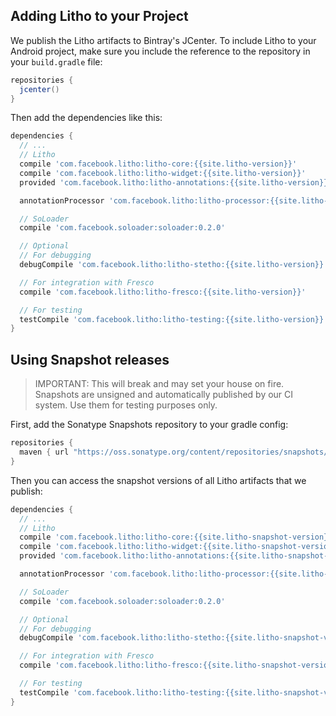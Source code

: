 <block class="gradle" />

## Adding Litho to your Project

We publish the Litho artifacts to Bintray's JCenter. To include Litho to your
Android project, make sure you include the reference to the repository in your `build.gradle` file:

```groovy
repositories {
  jcenter()
}
```

Then add the dependencies like this:

```groovy
dependencies {
  // ...
  // Litho
  compile 'com.facebook.litho:litho-core:{{site.litho-version}}'
  compile 'com.facebook.litho:litho-widget:{{site.litho-version}}'
  provided 'com.facebook.litho:litho-annotations:{{site.litho-version}}'

  annotationProcessor 'com.facebook.litho:litho-processor:{{site.litho-version}}'

  // SoLoader
  compile 'com.facebook.soloader:soloader:0.2.0'

  // Optional
  // For debugging
  debugCompile 'com.facebook.litho:litho-stetho:{{site.litho-version}}'

  // For integration with Fresco
  compile 'com.facebook.litho:litho-fresco:{{site.litho-version}}'

  // For testing
  testCompile 'com.facebook.litho:litho-testing:{{site.litho-version}}'
}
```

## Using Snapshot releases

> IMPORTANT: This will break and may set your house on fire. Snapshots are unsigned and
  automatically published by our CI system. Use them for testing purposes only.

First, add the Sonatype Snapshots repository to your gradle config:

```groovy
repositories {
  maven { url "https://oss.sonatype.org/content/repositories/snapshots/" }
}
```

Then you can access the snapshot versions of all Litho artifacts that we
publish:

```groovy
dependencies {
  // ...
  // Litho
  compile 'com.facebook.litho:litho-core:{{site.litho-snapshot-version}}'
  compile 'com.facebook.litho:litho-widget:{{site.litho-snapshot-version}}'
  provided 'com.facebook.litho:litho-annotations:{{site.litho-snapshot-version}}'

  annotationProcessor 'com.facebook.litho:litho-processor:{{site.litho-snapshot-version}}'

  // SoLoader
  compile 'com.facebook.soloader:soloader:0.2.0'

  // Optional
  // For debugging
  debugCompile 'com.facebook.litho:litho-stetho:{{site.litho-snapshot-version}}'

  // For integration with Fresco
  compile 'com.facebook.litho:litho-fresco:{{site.litho-snapshot-version}}'

  // For testing
  testCompile 'com.facebook.litho:litho-testing:{{site.litho-snapshot-version}}'
}
```
